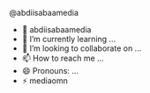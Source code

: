  @abdiisabaamedia
- 👀 abdiisabaamedia 
- 🌱 I’m currently learning ...
- 💞️ I’m looking to collaborate on ...
- 📫 How to reach me ...
- 😄 Pronouns: ...
- ⚡ mediaomn

<!---
abdiisabaamedia/abdiisabaamedia is a ✨ special ✨ repository because its `README.md` (this file) appears on your GitHub profile.
You can click the Preview link to take a look at your changes.
--->
